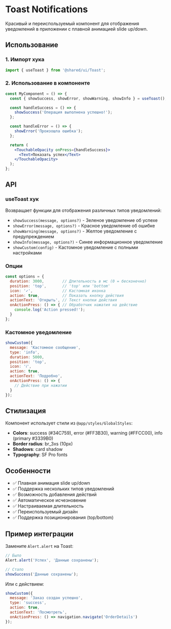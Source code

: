 # Toast Notifications

Красивый и переиспользуемый компонент для отображения уведомлений в приложении с плавной анимацией slide up/down.

## Использование

### 1. Импорт хука

```jsx
import { useToast } from '@shared/ui/Toast';
```

### 2. Использование в компоненте

```jsx
const MyComponent = () => {
  const { showSuccess, showError, showWarning, showInfo } = useToast();

  const handleSuccess = () => {
    showSuccess('Операция выполнена успешно!');
  };

  const handleError = () => {
    showError('Произошла ошибка');
  };

  return (
    <TouchableOpacity onPress={handleSuccess}>
      <Text>Показать успех</Text>
    </TouchableOpacity>
  );
};
```

## API

### useToast хук

Возвращает функции для отображения различных типов уведомлений:

- `showSuccess(message, options?)` - Зеленое уведомление об успехе
- `showError(message, options?)` - Красное уведомление об ошибке
- `showWarning(message, options?)` - Желтое уведомление с предупреждением
- `showInfo(message, options?)` - Синее информационное уведомление
- `showCustom(config)` - Кастомное уведомление с полными настройками

### Опции

```jsx
const options = {
  duration: 3000,        // Длительность в мс (0 = бесконечно)
  position: 'top',       // 'top' или 'bottom'
  icon: '✓',             // Кастомная иконка
  action: true,          // Показать кнопку действия
  actionText: 'Открыть', // Текст кнопки действия
  onActionPress: () => { // Обработчик нажатия на действие
    console.log('Action pressed!');
  }
};
```

### Кастомное уведомление

```jsx
showCustom({
  message: 'Кастомное сообщение',
  type: 'info',
  duration: 5000,
  position: 'top',
  icon: 'ℹ',
  action: true,
  actionText: 'Подробно',
  onActionPress: () => {
    // Действие при нажатии
  }
});
```

## Стилизация

Компонент использует стили из `@app/styles/GlobalStyles`:

- **Colors**: success (#34C759), error (#FF3B30), warning (#FFCC00), info (primary #3339B0)
- **Border radius**: br_3xs (10px)
- **Shadows**: card shadow
- **Typography**: SF Pro fonts

## Особенности

- ✅ Плавная анимация slide up/down
- ✅ Поддержка нескольких типов уведомлений
- ✅ Возможность добавления действий
- ✅ Автоматическое исчезновение
- ✅ Настраиваемая длительность
- ✅ Переиспользуемый дизайн
- ✅ Поддержка позиционирования (top/bottom)

## Пример интеграции

Замените `Alert.alert` на Toast:

```jsx
// Было
Alert.alert('Успех', 'Данные сохранены');

// Стало
showSuccess('Данные сохранены');
```

Или с действием:

```jsx
showCustom({
  message: 'Заказ создан успешно',
  type: 'success',
  action: true,
  actionText: 'Посмотреть',
  onActionPress: () => navigation.navigate('OrderDetails')
});
```




